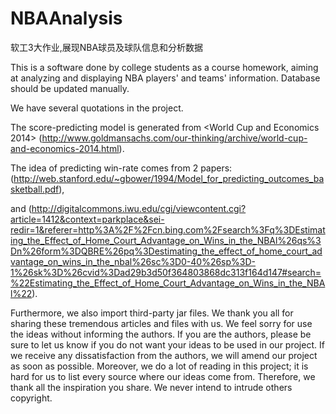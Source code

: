 # NBAAnalysis
软工3大作业,展现NBA球员及球队信息和分析数据

This is a software done by college students as a course homework, aiming at analyzing and displaying NBA players' and teams' information. Database should be updated manually.

We have several quotations in the project. 

The score-predicting model is generated from <World Cup and Economics 2014> (http://www.goldmansachs.com/our-thinking/archive/world-cup-and-economics-2014.html). 

The idea of predicting win-rate comes from 2 papers: <A Model for Predicting the Outcomes of Basketball Games > (http://web.stanford.edu/~gbower/1994/Model_for_predicting_outcomes_basketball.pdf), 

and <Estimating the Effect of Home Court Advantage on Wins in the NBA> (http://digitalcommons.iwu.edu/cgi/viewcontent.cgi?article=1412&context=parkplace&sei-redir=1&referer=http%3A%2F%2Fcn.bing.com%2Fsearch%3Fq%3DEstimating_the_Effect_of_Home_Court_Advantage_on_Wins_in_the_NBAl%26qs%3Dn%26form%3DQBRE%26pq%3Destimating_the_effect_of_home_court_advantage_on_wins_in_the_nbal%26sc%3D0-40%26sp%3D-1%26sk%3D%26cvid%3Dad29b3d50f364803868dc313f164d147#search=%22Estimating_the_Effect_of_Home_Court_Advantage_on_Wins_in_the_NBAl%22). 

Furthermore, we also import third-party jar files. We thank you all for sharing these tremendous articles and files with us. We feel sorry for use the ideas without informing the authors. If you are the authors, please be sure to let us know if you do not want your ideas to be used in our project. If we receive any dissatisfaction from the authors, we will amend our project as soon as possible. Moreover, we do a lot of reading in this project; it is hard for us to list every source where our ideas come from. Therefore, we thank all the inspiration you share. We never intend to intrude others copyright. 


